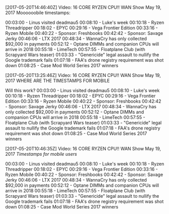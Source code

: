 [2017-05-20T14:46:40Z] Video: 16 CORE RYZEN CPU!! WAN Show May 19, 2017 
Moooooobile timestamps:

00:03:00 - Linus visited deadmau5
00:08:10 - Luke's week
00:10:18 - Ryzen Threadripper
00:18:02 - EPYC
00:29:16 - Vega Frontier Edition
00:33:16 - Ryzen Mobile
00:40:22 - Sponsor: Freshbooks
00:42:42 - Sponsor: Savage Jerky
00:46:06 - LTX 2017
00:48:34 - WannaCry has only collected $92,000 in payments
00:52:12 - Optane DIMMs and companion CPUs will arrive in 2018
00:55:18 - LimeTech
00:57:55 - Floatplane Club (with Scrapyard Wars teaser)
01:03:33 - "Genericide" legal assault to nullify the Google trademark fails
01:07:18 - FAA's drone registry requirement was shot down
01:08:25 - Case Mod World Series 2017 winners

[2017-05-20T13:25:46Z] Video: 16 CORE RYZEN CPU!! WAN Show May 19, 2017 
WHERE ARE THE TIMESTAMPS FOR MOBILE


Will this work?
00:03:00 - Linus visited deadmau5
00:08:10 - Luke's week
00:10:18 - Ryzen Threadripper
00:18:02 - EPYC
00:29:16 - Vega Frontier Edition
00:33:16 - Ryzen Mobile
00:40:22 - Sponsor: Freshbooks
00:42:42 - Sponsor: Savage Jerky
00:46:06 - LTX 2017
00:48:34 - WannaCry has only collected $92,000 in payments
00:52:12 - Optane DIMMs and companion CPUs will arrive in 2018
00:55:18 - LimeTech
00:57:55 - Floatplane Club (with Scrapyard Wars teaser)
01:03:33 - "Genericide" legal assault to nullify the Google trademark fails
01:07:18 - FAA's drone registry requirement was shot down
01:08:25 - Case Mod World Series 2017 winners

[2017-05-20T10:46:35Z] Video: 16 CORE RYZEN CPU!! WAN Show May 19, 2017 
*Timestamps for mobile users*

00:03:00 - Linus visited deadmau5
00:08:10 - Luke's week
00:10:18 - Ryzen Threadripper
00:18:02 - EPYC
00:29:16 - Vega Frontier Edition
00:33:16 - Ryzen Mobile
00:40:22 - Sponsor: Freshbooks
00:42:42 - Sponsor: Savage Jerky
00:46:06 - LTX 2017
00:48:34 - WannaCry has only collected $92,000 in payments
00:52:12 - Optane DIMMs and companion CPUs will arrive in 2018
00:55:18 - LimeTech
00:57:55 - Floatplane Club (with Scrapyard Wars teaser)
01:03:33 - "Genericide" legal assault to nullify the Google trademark fails
01:07:18 - FAA's drone registry requirement was shot down
01:08:25 - Case Mod World Series 2017 winners

